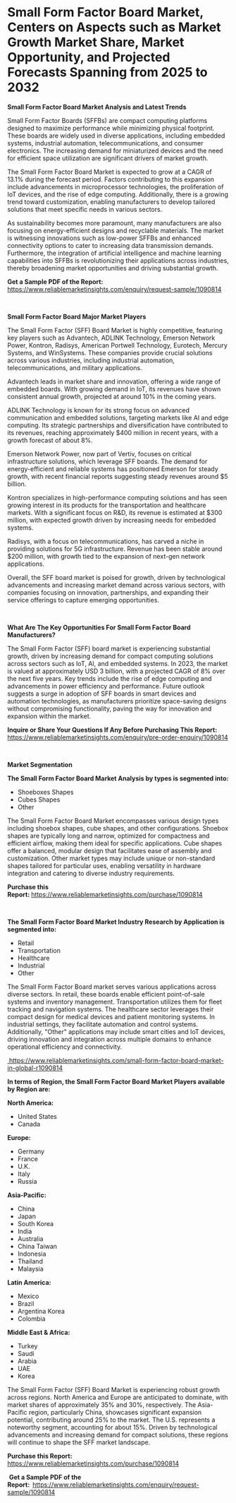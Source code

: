 <p><h1>Small Form Factor Board Market, Centers on Aspects such as Market Growth Market Share, Market Opportunity, and Projected Forecasts Spanning from 2025 to 2032</h1></p><p><strong>Small Form Factor Board Market Analysis and Latest Trends</strong></p>
<p><p>Small Form Factor Boards (SFFBs) are compact computing platforms designed to maximize performance while minimizing physical footprint. These boards are widely used in diverse applications, including embedded systems, industrial automation, telecommunications, and consumer electronics. The increasing demand for miniaturized devices and the need for efficient space utilization are significant drivers of market growth.</p><p>The Small Form Factor Board Market is expected to grow at a CAGR of 13.1% during the forecast period. Factors contributing to this expansion include advancements in microprocessor technologies, the proliferation of IoT devices, and the rise of edge computing. Additionally, there is a growing trend toward customization, enabling manufacturers to develop tailored solutions that meet specific needs in various sectors.</p><p>As sustainability becomes more paramount, many manufacturers are also focusing on energy-efficient designs and recyclable materials. The market is witnessing innovations such as low-power SFFBs and enhanced connectivity options to cater to increasing data transmission demands. Furthermore, the integration of artificial intelligence and machine learning capabilities into SFFBs is revolutionizing their applications across industries, thereby broadening market opportunities and driving substantial growth.</p></p>
<p><strong>Get a Sample PDF of the Report:&nbsp;</strong> <a href="https://www.reliablemarketinsights.com/enquiry/request-sample/1090814?utm_campaign=3621&utm_medium=2&utm_source=Github&utm_content=ia&utm_term=15042025&utm_id=small-form-factor-board">https://www.reliablemarketinsights.com/enquiry/request-sample/1090814</a></p>
<p>&nbsp;</p>
<p><strong>Small Form Factor Board Major Market Players</strong></p>
<p><p>The Small Form Factor (SFF) Board Market is highly competitive, featuring key players such as Advantech, ADLINK Technology, Emerson Network Power, Kontron, Radisys, American Portwell Technology, Eurotech, Mercury Systems, and WinSystems. These companies provide crucial solutions across various industries, including industrial automation, telecommunications, and military applications.</p><p>Advantech leads in market share and innovation, offering a wide range of embedded boards. With growing demand in IoT, its revenues have shown consistent annual growth, projected at around 10% in the coming years.</p><p>ADLINK Technology is known for its strong focus on advanced communication and embedded solutions, targeting markets like AI and edge computing. Its strategic partnerships and diversification have contributed to its revenues, reaching approximately $400 million in recent years, with a growth forecast of about 8%.</p><p>Emerson Network Power, now part of Vertiv, focuses on critical infrastructure solutions, which leverage SFF boards. The demand for energy-efficient and reliable systems has positioned Emerson for steady growth, with recent financial reports suggesting steady revenues around $5 billion.</p><p>Kontron specializes in high-performance computing solutions and has seen growing interest in its products for the transportation and healthcare markets. With a significant focus on R&D, its revenue is estimated at $300 million, with expected growth driven by increasing needs for embedded systems.</p><p>Radisys, with a focus on telecommunications, has carved a niche in providing solutions for 5G infrastructure. Revenue has been stable around $200 million, with growth tied to the expansion of next-gen network applications.</p><p>Overall, the SFF board market is poised for growth, driven by technological advancements and increasing market demand across various sectors, with companies focusing on innovation, partnerships, and expanding their service offerings to capture emerging opportunities.</p></p>
<p>&nbsp;</p>
<p><strong>What Are The Key Opportunities For Small Form Factor Board Manufacturers?</strong></p>
<p><p>The Small Form Factor (SFF) board market is experiencing substantial growth, driven by increasing demand for compact computing solutions across sectors such as IoT, AI, and embedded systems. In 2023, the market is valued at approximately USD 3 billion, with a projected CAGR of 8% over the next five years. Key trends include the rise of edge computing and advancements in power efficiency and performance. Future outlook suggests a surge in adoption of SFF boards in smart devices and automation technologies, as manufacturers prioritize space-saving designs without compromising functionality, paving the way for innovation and expansion within the market.</p></p>
<p><strong>Inquire or Share Your Questions If Any Before Purchasing This Report:</strong> <a href="https://www.reliablemarketinsights.com/enquiry/pre-order-enquiry/1090814?utm_campaign=3621&utm_medium=2&utm_source=Github&utm_content=ia&utm_term=15042025&utm_id=small-form-factor-board">https://www.reliablemarketinsights.com/enquiry/pre-order-enquiry/1090814</a></p>
<p>&nbsp;</p>
<p><strong>Market Segmentation</strong></p>
<p><strong>The Small Form Factor Board Market Analysis by types is segmented into:</strong></p>
<p><ul><li>Shoeboxes Shapes</li><li>Cubes Shapes</li><li>Other</li></ul></p>
<p><p>The Small Form Factor Board Market encompasses various design types including shoebox shapes, cube shapes, and other configurations. Shoebox shapes are typically long and narrow, optimized for compactness and efficient airflow, making them ideal for specific applications. Cube shapes offer a balanced, modular design that facilitates ease of assembly and customization. Other market types may include unique or non-standard shapes tailored for particular uses, enabling versatility in hardware integration and catering to diverse industry requirements.</p></p>
<p><strong>Purchase this Report:&nbsp;</strong><a href="https://www.reliablemarketinsights.com/purchase/1090814?utm_campaign=3621&utm_medium=2&utm_source=Github&utm_content=ia&utm_term=15042025&utm_id=small-form-factor-board">https://www.reliablemarketinsights.com/purchase/1090814</a></p>
<p>&nbsp;</p>
<p><strong>The Small Form Factor Board Market Industry Research by Application is segmented into:</strong></p>
<p><ul><li>Retail</li><li>Transportation</li><li>Healthcare</li><li>Industrial</li><li>Other</li></ul></p>
<p><p>The Small Form Factor Board market serves various applications across diverse sectors. In retail, these boards enable efficient point-of-sale systems and inventory management. Transportation utilizes them for fleet tracking and navigation systems. The healthcare sector leverages their compact design for medical devices and patient monitoring systems. In industrial settings, they facilitate automation and control systems. Additionally, "Other" applications may include smart cities and IoT devices, driving innovation and integration across multiple domains to enhance operational efficiency and connectivity.</p></p>
<p><a href="https://www.reliablemarketinsights.com/small-form-factor-board-market-in-global-r1090814?utm_campaign=3621&utm_medium=2&utm_source=Github&utm_content=ia&utm_term=15042025&utm_id=small-form-factor-board">&nbsp;https://www.reliablemarketinsights.com/small-form-factor-board-market-in-global-r1090814</a></p>
<p><strong>In terms of Region, the Small Form Factor Board Market Players available by Region are:</strong></p>
<p>
    <p> <strong> North America: </strong>
        <ul>
            <li>United States</li>
            <li>Canada</li>
        </ul>
        </p> 
    <p> <strong> Europe: </strong>
        <ul>
            <li>Germany</li>
            <li>France</li>
            <li>U.K.</li>
            <li>Italy</li>
            <li>Russia</li>
        </ul>
        </p> 
    <p> <strong> Asia-Pacific: </strong>
        <ul>
            <li>China</li>
            <li>Japan</li>
            <li>South Korea</li>
            <li>India</li>
            <li>Australia</li>
            <li>China Taiwan</li>
            <li>Indonesia</li>
            <li>Thailand</li>
            <li>Malaysia</li>
        </ul>
        </p> 
    <p> <strong> Latin America: </strong>
        <ul>
            <li>Mexico</li>
            <li>Brazil</li>
            <li>Argentina Korea</li>
            <li>Colombia</li>
        </ul>
        </p> 
    <p> <strong> Middle East & Africa: </strong>
        <ul>
            <li>Turkey</li>
            <li>Saudi</li>
            <li>Arabia</li>
            <li>UAE</li>
            <li>Korea</li>
        </ul>
    </p>
    </p>
<p><p>The Small Form Factor (SFF) Board Market is experiencing robust growth across regions. North America and Europe are anticipated to dominate, with market shares of approximately 35% and 30%, respectively. The Asia-Pacific region, particularly China, showcases significant expansion potential, contributing around 25% to the market. The U.S. represents a noteworthy segment, accounting for about 15%. Driven by technological advancements and increasing demand for compact solutions, these regions will continue to shape the SFF market landscape.</p></p>
<p><strong>Purchase this Report: </strong><a href="https://www.reliablemarketinsights.com/purchase/1090814?utm_campaign=3621&utm_medium=2&utm_source=Github&utm_content=ia&utm_term=15042025&utm_id=small-form-factor-board">https://www.reliablemarketinsights.com/purchase/1090814</a></p>
<p>&nbsp;<strong>Get a Sample PDF of the Report:&nbsp;&nbsp;</strong><a href="https://www.reliablemarketinsights.com/enquiry/request-sample/1090814?utm_campaign=3621&utm_medium=2&utm_source=Github&utm_content=ia&utm_term=15042025&utm_id=small-form-factor-board">https://www.reliablemarketinsights.com/enquiry/request-sample/1090814</a></p>
<p><strong></strong></p>
<p><p></p><p></p><p></p></p>